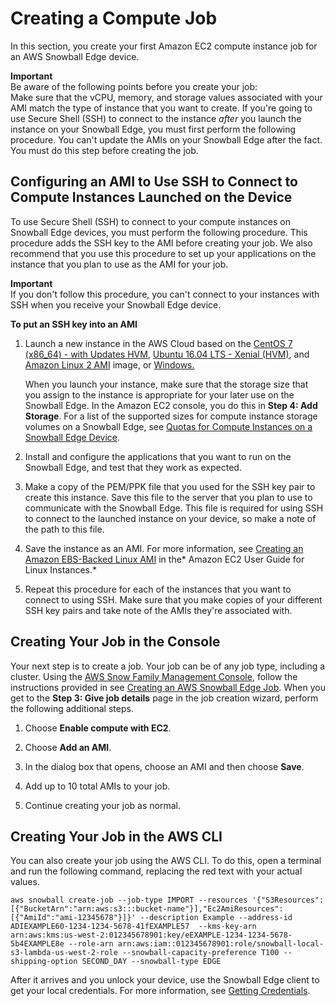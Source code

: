 # Creating a Compute Job<a name="create-ec2-edge-job"></a>

In this section, you create your first Amazon EC2 compute instance job for an AWS Snowball Edge device\.

**Important**  
Be aware of the following points before you create your job:  
Make sure that the vCPU, memory, and storage values associated with your AMI match the type of instance that you want to create\.
If you're going to use Secure Shell \(SSH\) to connect to the instance *after* you launch the instance on your Snowball Edge, you must first perform the following procedure\. You can't update the AMIs on your Snowball Edge after the fact\. You must do this step before creating the job\.

## Configuring an AMI to Use SSH to Connect to Compute Instances Launched on the Device<a name="important-create-ec2-edge-job"></a>

To use Secure Shell \(SSH\) to connect to your compute instances on Snowball Edge devices, you must perform the following procedure\. This procedure adds the SSH key to the AMI before creating your job\. We also recommend that you use this procedure to set up your applications on the instance that you plan to use as the AMI for your job\.

**Important**  
If you don't follow this procedure, you can't connect to your instances with SSH when you receive your Snowball Edge device\.

**To put an SSH key into an AMI**

1. Launch a new instance in the AWS Cloud based on the [CentOS 7 \(x86\_64\) \- with Updates HVM](https://aws.amazon.com/marketplace/pp/B00O7WM7QW), [Ubuntu 16\.04 LTS \- Xenial \(HVM\)](https://aws.amazon.com/marketplace/pp/B01JBL2M0O), and [Amazon Linux 2 AMI](https://docs.aws.amazon.com/snowball/latest/developer-guide/using-ami.html) image, or [Windows\.](https://aws.amazon.com/about-aws/whats-new/2020/11/aws-snowball-edge-supports-windows-operating-systems/) 

   When you launch your instance, make sure that the storage size that you assign to the instance is appropriate for your later use on the Snowball Edge\. In the Amazon EC2 console, you do this in **Step 4: Add Storage**\. For a list of the supported sizes for compute instance storage volumes on a Snowball Edge, see [Quotas for Compute Instances on a Snowball Edge Device](ec2-edge-limits.md)\.

1. Install and configure the applications that you want to run on the Snowball Edge, and test that they work as expected\.

1. Make a copy of the PEM/PPK file that you used for the SSH key pair to create this instance\. Save this file to the server that you plan to use to communicate with the Snowball Edge\. This file is required for using SSH to connect to the launched instance on your device, so make a note of the path to this file\.

1. Save the instance as an AMI\. For more information, see [Creating an Amazon EBS\-Backed Linux AMI](https://docs.aws.amazon.com/AWSEC2/latest/UserGuide/creating-an-ami-ebs.html) in the* Amazon EC2 User Guide for Linux Instances\.*

1. Repeat this procedure for each of the instances that you want to connect to using SSH\. Make sure that you make copies of your different SSH key pairs and take note of the AMIs they're associated with\.

## Creating Your Job in the Console<a name="create-ec2-edge-console"></a>

Your next step is to create a job\. Your job can be of any job type, including a cluster\. Using the [AWS Snow Family Management Console](https://console.aws.amazon.com/snowfamily/home), follow the instructions provided in see [Creating an AWS Snowball Edge Job](https://docs.aws.amazon.com/snowball/latest/developer-guide/create-job-common.html)\. When you get to the **Step 3: Give job details** page in the job creation wizard, perform the following additional steps\.

1. Choose **Enable compute with EC2**\.

1. Choose **Add an AMI**\.

1. In the dialog box that opens, choose an AMI and then choose **Save**\.

1. Add up to 10 total AMIs to your job\.

1. Continue creating your job as normal\.

## Creating Your Job in the AWS CLI<a name="create-ec2-edge-cli"></a>

You can also create your job using the AWS CLI\. To do this, open a terminal and run the following command, replacing the red text with your actual values\.

```
aws snowball create-job --job-type IMPORT --resources '{"S3Resources":[{"BucketArn":"arn:aws:s3:::bucket-name"}],"Ec2AmiResources":[{"AmiId":"ami-12345678"}]}' --description Example --address-id ADIEXAMPLE60-1234-1234-5678-41fEXAMPLE57  --kms-key-arn arn:aws:kms:us-west-2:012345678901:key/eEXAMPLE-1234-1234-5678-5b4EXAMPLE8e --role-arn arn:aws:iam::012345678901:role/snowball-local-s3-lambda-us-west-2-role --snowball-capacity-preference T100 --shipping-option SECOND_DAY --snowball-type EDGE
```

After it arrives and you unlock your device, use the Snowball Edge client to get your local credentials\. For more information, see [Getting Credentials](using-client-commands.md#client-credentials)\.